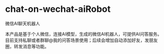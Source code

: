 # chat-on-wechat-aiRobot
微信AI聊天机器人

本产品是基于个人微信，连接AI模型，生成的微信AI机器人，可提供AI问答服务。
目前支持私聊或者群聊@我的问答场景使用；后续会增加自动添加好友，发朋友圈，转发消息等功能。 
